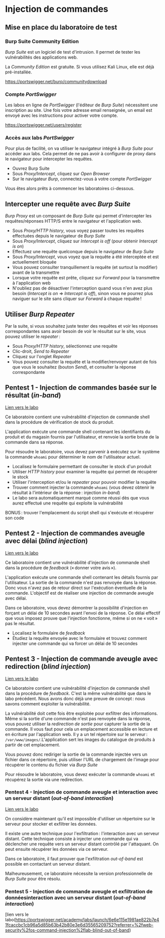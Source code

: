 # Injection de commandes

## Mise en place du laboratoire de test

### Burp Suite Community Edition

_Burp Suite_ est un logiciel de test d'intrusion. Il permet de tester les vulnérabilités des applications web.

La _Community Edition_ est gratuite. Si vous utilisez Kali Linux, elle est déjà pré-installée.

https://portswigger.net/burp/communitydownload

### Compte _PortSwigger_

Les labos en ligne de _PortSwigger_ (l'éditeur de _Burp Suite_) nécessitent une inscription au site. Une fois votre adresse email renseignée, un email est envoyé avec les instructions pour activer votre compte.

https://portswigger.net/users/register

### Accès aux labs _PortSwigger_

Pour plus de facilité, on va utiliser le navigateur intégré à _Burp Suite_ pour accéder aux labs. Cela permet de ne pas avoir à configurer de proxy dans le navigateur pour intercepter les requêtes.

- Ouvrez Burp Suite
- Sous _Proxy/Intercept_, cliquez sur _Open Browser_
- Sur le navigateur _Burp_, connectez-vous à votre compte _PortSwigger_

Vous êtes alors prêts à commencer les laboratoires ci-dessous.

## Intercepter une requête avec _Burp Suite_

_Burp Proxy_ est un composant de _Burp Suite_ qui permet d'intercepter les requêtes/réponses HTTP/S entre le navigateur et l'application web.

- Sous _Proxy/HTTP history_, vous voyez passer toutes les requêtes effectuées depuis le navigateur de _Burp Suite_
- Sous _Proxy/Intercept_, cliquez sur _Intercept is off_ (pour obtenir _Intercept is on_)
- Effectuez une requête quelconque depuis le navigateur de _Burp Suite_
- Sous _Proxy/Intercept_, vous voyez que la requête a été interceptée et est actuellement bloquée
- Vous pouvez consulter tranquillement la requête (et surtout la modifier) avant de la transmettre
- Lorsque votre requête est prête, cliquez sur _Forward_ pour la transmettre à l'application web
- N'oubliez pas de désactiver l'interception quand vous n'en avez plus besoin (_Intercept is on_ => _Intercept is off_), sinon vous ne pourrez plus naviguer sur le site sans cliquer sur _Forward_ à chaque requête !

## Utiliser _Burp Repeater_

Par la suite, si vous souhaitez juste tester des requêtes et voir les réponses correspondantes sans avoir besoin de voir le résultat sur le site, vous pouvez utiliser le _repeater_ :

- Sous _Proxy/HTTP history_, sélectionnez une requête
- Clic-droit, _Send to Repeater_
- Cliquez sur l'onglet _Repeater_
- Vous pouvez consulter la requête et la modifier/renvoyer autant de fois que vous le souhaitez (bouton _Send_), et consulter la réponse correspondante

## Pentest 1 - Injection de commandes basée sur le résultat (_in-band_)

[Lien vers le labo](0a9f0055030272848322c9db00f200f9.web-security-academy.net)

Ce laboratoire contient une vulnérabilité d'injection de commande shell dans la procédure de vérification de stock du produit.

L'application exécute une commande shell contenant les identifiants du produit et du magasin fournis par l'utilisateur, et renvoie la sortie brute de la commande dans sa réponse.

Pour résoudre le laboratoire, vous devez parvenir à exécutez sur le système la commande `whoami` pour déterminer le nom de l'utilisateur actuel.

- Localisez le formulaire permettant de consulter le stock d'un produit
- Utiliser _HTTP history_ pour examiner la requête qui permet de récupérer le stock
- Utiliser l'interception et/ou le _repeater_ pour pouvoir modifier la requête
- Trouver comment injecter la commande `whoami` (vous devez obtenir le résultat à l'intérieur de la réponse : injection _in-band_)
- Le labo sera automatiquement marqué comme réussi dès que vous aurez effectué une requête qui exploite la vulnérabilité

BONUS : trouver l'emplacement du script shell qui s'exécute et récupérer son code

## Pentest 2 - Injection de commandes aveugle avec délai (_blind injection_)

[Lien vers le labo](https://portswigger.net/academy/labs/launch/28bda028c1ba840a8f4fccaaad3739fdc8d8e2d195f348c0db992cbcd6971cbf?referrer=%2fweb-security%2fos-command-injection%2flab-blind-time-delays)

Ce laboratoire contient une vulnérabilité d'injection de commande shell dans la procédure de _feedback_ (« donner votre avis »).

L'application exécute une commande shell contenant les détails fournis par l'utilisateur. La sortie de la commande n'est pas renvoyée dans la réponse. Donc vous n'avez pas de retour direct sur l'exécution éventuelle de la commande. L'objectif est de réaliser une injection de commande aveugle avec délai.

Dans ce laboratoire, vous devez démontrer la possibilité d'injection en forçant un délai de 10 secondes avant l'envoi de la réponse. Ce délai effectif que vous imposez prouve que l'injection fonctionne, même si on ne « voit » pas le résultat.

- Localisez le formulaire de _feedback_
- Étudiez la requête envoyée avec le formulaire et trouvez comment injecter une commande qui va forcer un délai de 10 secondes

## Pentest 3 - Injection de commande aveugle avec redirection (_blind injection_)

[Lien vers le labo](https://portswigger.net/academy/labs/launch/794c7ab29027c16b9a3fab84326c6f313a8af27a96f1833828edd38b26a4aca7?referrer=%2fweb-security%2fos-command-injection%2flab-blind-output-redirection)

Ce laboratoire contient une vulnérabilité d'injection de commande shell dans la procédure de _feedback_. C'est la même vulnérabilité que dans le labo précédent. Nous avons donc déjà une preuve de concept : nous savons comment exploiter la vulnérabilité.

La vulnérabilité doit cette fois être exploitée pour exfiltrer des informations. Même si la sortie d'une commande n'est pas renvoyée dans la réponse, vous pouvez utiliser la *redirection de sortie* pour capturer la sortie de la commande. Il vous faut pour cela un emplacement accessible en lecture et en écriture par l'application web. Il y a un tel répertoire sur le serveur : `/var/www/images/`.L'application sert les images du catalogue de produits à partir de cet emplacement.

Vous pouvez donc rediriger la sortie de la commande injectée vers un fichier dans ce répertoire, puis utiliser l'URL de chargement de l'image pour récupérer le contenu du fichier via _Burp Suite_

Pour résoudre le laboratoire, vous devez exécuter la commande `whoami` et récupérez la sortie via une redirection.

### Pentest 4 - Injection de commande aveugle et interaction avec un serveur distant (_out-of-band interaction_)

[Lien vers le labo]()

On considère maintenant qu'il est impossible d'utiliser un répertoire sur le serveur pour stocker et exfiltrer les données.

Il existe une autre technique pour l'exfiltration : l'interaction avec un serveur distant. Cette technique consiste à injecter une commande qui va déclencher une requête vers un serveur distant contrôlé par l'attaquant. On peut ensuite récupérer les données via ce serveur.

Dans ce laboratoire, il faut prouver que l'exfiltration _out-of-band_ est possible en contactant un serveur distant.

Malheureusement, ce laboratoire nécessite la version professionnelle de _Burp Suite_ pour être résolu.

### Pentest 5 - Injection de commande aveugle et exfiltration de donnéesinteraction avec un serveur distant (_out-of-band interaction_)

[lien vers le labo(https://portswigger.net/academy/labs/launch/6e6e115e1981ae822b7e41fcaccbc1cb96a5d85b63b42b80e3e6d35565209752?referrer=%2fweb-security%2fos-command-injection%2flab-blind-out-of-band)

